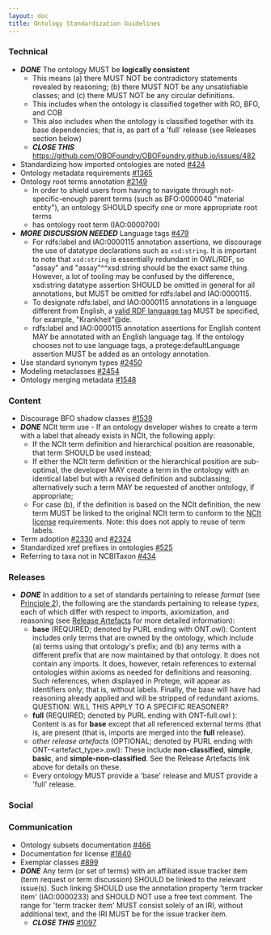 ```yaml
---
layout: doc
title: Ontology Standardization Guidelines
---
```


### Technical

- ***DONE*** The ontology MUST be **logically consistent**
  - This means (a) there MUST NOT be contradictory statements revealed by reasoning; (b) there MUST NOT be any unsatisfiable classes; and (c) there MUST NOT be any circular definitions.
  - This includes when the ontology is classified together with RO, BFO, and COB
  - This also includes when the ontology is classified together with its base dependencies; that is, as part of a 'full' release (see Releases section below)
  - ***CLOSE THIS*** https://github.com/OBOFoundry/OBOFoundry.github.io/issues/482
- Standardizing how imported ontologies are noted [#424](https://github.com/OBOFoundry/OBOFoundry.github.io/issues/424)
- Ontology metadata requirements [#1365](https://github.com/OBOFoundry/OBOFoundry.github.io/issues/1365)
- Ontology root terms annotation [#2149](https://github.com/OBOFoundry/OBOFoundry.github.io/issues/2149)
  - In order to shield users from having to navigate through not-specific-enough parent terms (such as BFO:0000040 "material entity"), an ontology SHOULD specify one or more appropriate root terms
  -   has ontology root term (IAO:0000700)
- ***MORE DISCUSSION NEEDED*** Language tags [#479](https://github.com/OBOFoundry/OBOFoundry.github.io/issues/479)
  - For rdfs:label and IAO:0000115 annotation assertions, we discourage the use of datatype declarations such as `xsd:string`. It is important to note that `xsd:string` is essentially redundant in OWL/RDF, so "assay" and "assay"^^xsd:string should be the exact same thing. However, a lot of tooling may be confused by the difference, xsd:string datatype assertion SHOULD be omitted in general for all annotations, but MUST be omitted for rdfs:label and IAO:0000115.
  - To designate rdfs:label, and IAO:0000115 annotations in a language different from English, a [valid RDF language tag](https://www.w3.org/TR/rdf11-concepts/#section-Graph-Literal) MUST be specified, for example, "Krankheit"@de.
  - rdfs:label and IAO:0000115 annotation assertions for English content MAY be annotated with an English language tag. If the ontology chooses not to use language tags, a protege:defaultLanguage assertion MUST be added as an ontology annotation.
- Use standard synonym types [#2450](https://github.com/OBOFoundry/OBOFoundry.github.io/issues/2450)
- Modeling metaclasses [#2454](https://github.com/OBOFoundry/OBOFoundry.github.io/issues/2454)
- Ontology merging metadata [#1548](https://github.com/OBOFoundry/OBOFoundry.github.io/issues/1548)

### Content

- Discourage BFO shadow classes [#1539](https://github.com/OBOFoundry/OBOFoundry.github.io/issues/1539)
- ***DONE*** NCIt term use - If an ontology developer wishes to create a term with a label that already exists in NCIt, the following apply:
  - If the NCIt term definition and hierarchical position are reasonable, that term SHOULD be used instead;
  - If either the NCIt term definition or the hierarchical position are sub-optimal, the developer MAY create a term in the ontology with an identical label but with a revised definition and subclassing; alternatively such a term MAY be requested of another ontology, if appropriate;
  - For case (b), if the definition is based on the NCIt definition, the new term MUST be linked to the original NCIt term to conform to the [NCIt license](https://evs.nci.nih.gov/license) requirements. Note: this does not apply to reuse of term labels.
- Term adoption [#2330](https://github.com/OBOFoundry/OBOFoundry.github.io/issues/2330) and [#2324](https://github.com/OBOFoundry/OBOFoundry.github.io/issues/2324)
- Standardized xref prefixes in ontologies [#525](https://github.com/OBOFoundry/OBOFoundry.github.io/issues/525)
- Referring to taxa not in NCBITaxon [#434](https://github.com/OBOFoundry/OBOFoundry.github.io/issues/434)

### Releases

- ***DONE*** In addition to a set of standards pertaining to release *format* (see [Principle 2](https://obofoundry.org/principles/fp-002-format.html)), the following are the standards pertaining to release *types*, each of which differ with respect to imports, axiomization, and reasoning (see [Release Artefacts](https://oboacademy.github.io/obook/reference/release-artefacts/) for more detailed information):
  - **base** (REQUIRED; denoted by PURL ending with ONT.owl): Content includes only terms that are owned by the ontology, which include (a) terms using that ontology's prefix; and (b) any terms with a different prefix that are now maintained by that ontology. It does not contain any imports. It does, however, retain references to external ontologies within axioms as needed for definitions and reasoning. Such references, when displayed in Protege, will appear as identifiers only; that is, without labels. Finally, the base will have had reasoning already applied and will be stripped of redundant axioms. QUESTION: WILL THIS APPLY TO A SPECIFIC REASONER?
  - **full** (REQUIRED; denoted by PURL ending with ONT-full.owl ): Content is as for **base** except that all referenced external terms (that is,  are present (that is, imports are merged into the **full** release).
  - *other release artefacts* (OPTIONAL; denoted by PURL ending with ONT-<artefact_type>.owl): These include **non-classified**, **simple**, **basic**, and **simple-non-classified**. See the Release Artefacts link above for details on these.
  - Every ontology MUST provide a 'base' release and MUST provide a 'full' release.

### Social


### Communication

- Ontology subsets documentation [#466](https://github.com/OBOFoundry/OBOFoundry.github.io/issues/446)
- Documentation for license [#1840](https://github.com/OBOFoundry/OBOFoundry.github.io/issues/1840)
- Exemplar classes [#899](https://github.com/OBOFoundry/OBOFoundry.github.io/issues/899)
- ***DONE*** Any term (or set of terms) with an affiliated issue tracker item (term request or term discussion) SHOULD be linked to the relevant issue(s). Such linking SHOULD use the annotation property 'term tracker item' (IAO:0000233) and SHOULD NOT use a free text comment. The range for 'term tracker item' MUST consist solely of an IRI, without additional text, and the IRI MUST be for the issue tracker item.
  - ***CLOSE THIS*** [#1097](https://github.com/OBOFoundry/OBOFoundry.github.io/issues/1097)


